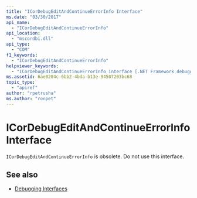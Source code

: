 ```yaml
---
title: "ICorDebugEditAndContinueErrorInfo Interface"
ms.date: "03/30/2017"
api_name: 
  - "ICorDebugEditAndContinueErrorInfo"
api_location: 
  - "mscordbi.dll"
api_type: 
  - "COM"
f1_keywords: 
  - "ICorDebugEditAndContinueErrorInfo"
helpviewer_keywords: 
  - "ICorDebugEditAndContinueErrorInfo interface [.NET Framework debugging]"
ms.assetid: 6ae0204c-6bb2-4bda-b13e-94507203bc68
topic_type: 
  - "apiref"
author: "rpetrusha"
ms.author: "ronpet"
---
```

# ICorDebugEditAndContinueErrorInfo Interface
`ICorDebugEditAndContinueErrorInfo` is obsolete. Do not use this interface.  
  
## See also
- [Debugging Interfaces](../../../../docs/framework/unmanaged-api/debugging/debugging-interfaces.md)
